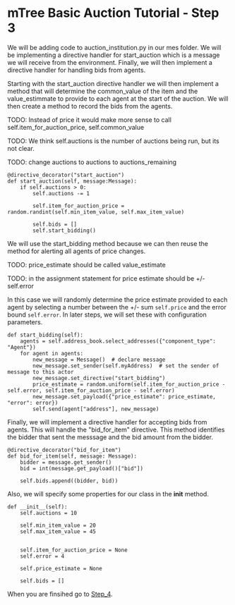 # mTree Basic Auction Tutorial - Step 3

We will be adding code to auction_institution.py in our mes folder. We will be implementing a directive handler for start_auction which is a message we will receive from the environment. Finally, we will then implement a directive handler for handling bids from agents.

Starting with the start_auction directive handler we will then implement a method that will determine the common_value of the item and the value_estimmate to provide to each agent at the start of the auction. We will then create a method to record the bids from the agents.

TODO: Instead of price it would make more sense to call self.item_for_auction_price, self.common_value 

TODO:  We think self.auctions is the number of auctions being run, but its not clear.  

TODO: change auctions to auctions to auctions_remaining

```
@directive_decorator("start_auction")
def start_auction(self, message:Message):
    if self.auctions > 0:
        self.auctions -= 1

        self.item_for_auction_price = random.randint(self.min_item_value, self.max_item_value)

        self.bids = []
        self.start_bidding()
```

We will use the start_bidding method because we can then reuse the method for alerting all agents of price changes.

TODO: price_estimate should be called value_estimate

TODO: in the assignment statement for price estimate should be +/- self.error

In this case we will randomly determine the price estimate provided to each agent by selecting a number between the +/- sum `self.price` and the error bound `self.error`. In later steps, we will set these with configuration parameters.

```
def start_bidding(self):
    agents = self.address_book.select_addresses({"component_type": "Agent"})
    for agent in agents:
        new_message = Message()  # declare message
        new_message.set_sender(self.myAddress)  # set the sender of message to this actor
        new_message.set_directive("start_bidding")
        price_estimate = random.uniform(self.item_for_auction_price - self.error, self.item_for_auction_price - self.error)
        new_message.set_payload({"price_estimate": price_estimate, "error": error})
        self.send(agent["address"], new_message)
```

Finally, we will implement a directive handler for accepting bids from agents. This will handle the "bid_for_item" directive. This method identifies the bidder that sent the messsage and the bid amount from the bidder. 

```
@directive_decorator("bid_for_item")
def bid_for_item(self, message: Message):
    bidder = message.get_sender()
    bid = int(message.get_payload()["bid"])
        
    self.bids.append((bidder, bid))
```

Also, we will specify some properties for our class in the __init__ method. 

```
def __init__(self):
    self.auctions = 10

    self.min_item_value = 20
    self.max_item_value = 45


    self.item_for_auction_price = None
    self.error = 4

    self.price_estimate = None

    self.bids = []
```
When you are finsihed go to [Step_4](../step_4).




            
            
        
